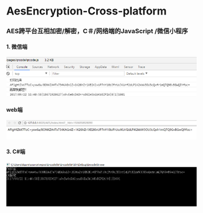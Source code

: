 # AesEncryption-Cross-platform
###  AES跨平台互相加密/解密，C＃/网络端的JavaScript /微信小程序

#### 1. 微信端

![Alt text](/ScreenShot/wxapp.PNG)

#### web端

![Alt text](/ScreenShot/web.PNG)

#### 3. C#端


![Alt text](/ScreenShot/csharp.PNG)